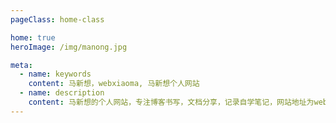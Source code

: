 ```yaml
---
pageClass: home-class

home: true
heroImage: /img/manong.jpg

meta:
  - name: keywords
    content: 马新想，webxiaoma, 马新想个人网站
  - name: description
    content: 马新想的个人网站，专注博客书写，文档分享，记录自学笔记，网站地址为webxiaoma.com。
---
```







